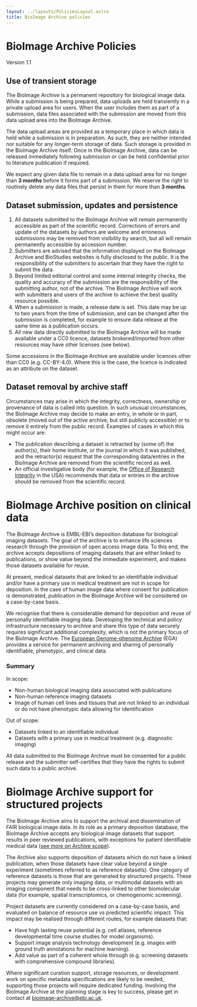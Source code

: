 ```yaml
---
layout: ../layouts/PoliciesLayout.astro
title: BioImage Archive policies
---
```


# BioImage Archive Policies

Version 1.1

## Use of transient storage

The BioImage Archive is a permanent repository for biological image data. While a submission is being prepared, data uploads are held transiently in a private upload area for users. When the user includes them as part of a submission, data files associated with the submission are moved from this data upload area into the BioImage Archive.

The data upload areas are provided as a temporary place in which data is held while a submission is in preparation. As such, they are neither intended nor suitable for any longer-term storage of data. Such storage is provided in the BioImage Archive itself. Once in the BioImage Archive, data can be released immediately following submission or can be held confidential prior to literature publication if required.

We expect any given data file to remain in a data upload area for no longer than **3 months** before it forms part of a submission. We reserve the right to routinely delete any data files that persist in them for more than **3 months**.

## Dataset submission, updates and persistence

1. All datasets submitted to the BioImage Archive will remain permanently accessible as part of the scientific record. Corrections of errors and update of the datasets by authors are welcome and erroneous submissions may be removed from visibility by search, but all will remain permanently accessible by accession number.
2. Submitters are advised that the information displayed on the BioImage Archive and BioStudies websites is fully disclosed to the public. It is the responsibility of the submitters to ascertain that they have the right to submit the data.
3. Beyond limited editorial control and some internal integrity checks, the quality and accuracy of the submission are the responsibility of the submitting author, not of the archive. The BioImage Archive will work with submitters and users of the archive to achieve the best quality resource possible.
4. When a submission is made, a release date is set. This date may be up to two years from the time of submission, and can be changed after the submission is completed, for example to ensure data release at the same time as a publication occurs.
5. All new data directly submitted to the BioImage Archive will be made available under a CC0 licence, datasets brokered/imported from other resources may have other licenses (see below).

Some accessions in the BioImage Archive are available under licences other than CC0 (e.g. CC-BY-4.0). Where this is the case, the licence is indicated as an attribute on the dataset.

## Dataset removal by archive staff

Circumstances may arise in which the integrity, correctness, ownership or provenance of data is called into question. In such unusual circumstances, the BioImage Archive may decide to make an entry, in whole or in part, obsolete (moved out of the active archive, but still publicly accessible) or to remove it entirely from the public record. Examples of cases in which this might occur are:

* The publication describing a dataset is retracted by (some of) the author(s), their home institute, or the journal in which it was published, and the retractor(s) request that the corresponding data/entries in the BioImage Archive are removed from the scientific record as well.
* An official investigative body (for example, the [Office of Research Integrity](https://ori.hhs.gov/) in the USA) recommends that data or entries in the archive should be removed from the scientific record.

# BioImage Archive position on clinical data

The BioImage Archive is EMBL-EBI’s deposition database for biological imaging datasets. The goal of the archive is to enhance life sciences research through the provision of open access image data. To this end, the archive accepts depositions of imaging datasets that are either linked to publications, or show value beyond the immediate experiment, and makes those datasets available for reuse.

At present, medical datasets that are linked to an identifiable individual and/or have a primary use in medical treatment are not in scope for deposition. In the case of human image data where consent for publication is demonstrated, publication in the BioImage Archive will be considered on a case-by-case basis.

We recognise that there is considerable demand for deposition and reuse of personally identifiable imaging data. Developing the technical and policy infrastructure necessary to archive and share this type of data securely requires significant additional complexity, which is not the primary focus of the BioImage Archive. The [European Genome-phenome Archive](https://ega-archive.org/) (EGA) provides a service for permanent archiving and sharing of personally identifiable, phenotypic, and clinical data.

### Summary

In scope:

* Non-human biological imaging data associated with publications
* Non-human reference imaging datasets
* Image of human cell lines and tissues that are not linked to an individual or do not have phenotypic data allowing for identification

Out of scope:

* Datasets linked to an identifiable individual
* Datasets with a primary use in medical treatment (e.g. diagnostic imaging)

All data submitted to the BioImage Archive must be consented for a public release and the submitter self-certifies that they have the rights to submit such data to a public archive.

# BioImage Archive support for structured projects

The BioImage Archive aims to support the archival and dissemination of FAIR biological image data. In its role as a primary deposition database, the BioImage Archive accepts any biological image datasets that support results in peer reviewed publications, with exceptions for patient identifiable medical data ([see more on Archive scope](/bioimage-archive/scope)).

The Archive also supports deposition of datasets which do not have a linked publication, when those datasets have clear value beyond a single experiment (sometimes referred to as reference datasets). One category of reference datasets is those that are generated by structured projects. These projects may generate only imaging data, or multimodal datasets with an imaging component that needs to be cross-linked to other biomolecular data (for example, spatial transcriptomics, or chemogenomic screening). 

Project datasets are currently considered on a case-by-case basis, and evaluated on balance of resource use vs predicted scientific impact. This impact may be realised through different routes, for example datasets that:

* Have high lasting reuse potential (e.g. cell atlases, reference developmental time course studies for model organisms).
* Support image analysis technology development (e.g. images with ground truth annotations for machine learning).
* Add value as part of a coherent whole through (e.g. screening datasets with comprehensive compound libraries).

Where significant curation support, storage resources, or development work on specific metadata specifications are likely to be needed, supporting those projects will require dedicated funding. Involving the BioImage Archive at the planning stage is key to success, please get in contact at [bioimage-archive@ebi.ac.uk](mailto:bioimage-archive@ebi.ac.uk).
